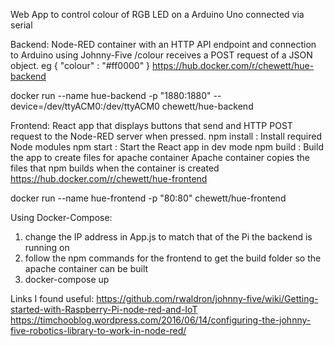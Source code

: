 Web App to control colour of RGB LED on a Arduino Uno connected via serial

Backend:
Node-RED container with an HTTP API endpoint and connection to Arduino using Johnny-Five
/colour receives a POST request of a JSON object. eg { "colour" : "#ff0000" }
https://hub.docker.com/r/chewett/hue-backend

docker run --name hue-backend -p "1880:1880" --device=/dev/ttyACM0:/dev/ttyACM0 chewett/hue-backend

Frontend:
React app that displays buttons that send and HTTP POST request to the Node-RED server when pressed.
npm install : Install required Node modules 
npm start   : Start the React app in dev mode
npm build   : Build the app to create files for apache container
Apache container copies the files that npm builds when the container is created
https://hub.docker.com/r/chewett/hue-frontend

docker run --name hue-frontend -p "80:80" chewett/hue-frontend

Using Docker-Compose:
1. change the IP address in App.js to match that of the Pi the backend is running on
2. follow the npm commands for the frontend to get the build folder so the apache container can be built
3. docker-compose up

Links I found useful:
https://github.com/rwaldron/johnny-five/wiki/Getting-started-with-Raspberry-Pi-node-red-and-IoT
https://timchooblog.wordpress.com/2016/06/14/configuring-the-johnny-five-robotics-library-to-work-in-node-red/
